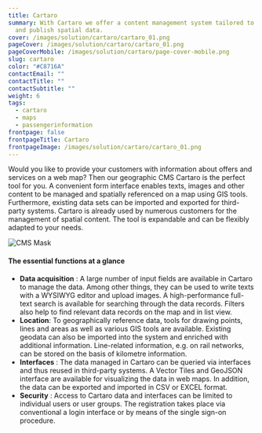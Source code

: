 ```yaml
---
title: Cartaro
summary: With Cartaro we offer a content management system tailored to manage
  and publish spatial data.
cover: /images/solution/cartaro/cartaro_01.png
pageCover: /images/solution/cartaro/cartaro_01.png
pageCoverMobile: /images/solution/cartaro/page-cover-mobile.png
slug: cartaro
color: "#C8716A"
contactEmail: ""
contactTitle: ""
contactSubtitle: ""
weight: 6
tags:
  - cartaro
  - maps
  - passengerinformation
frontpage: false
frontpageTitle: Cartaro
frontpageImage: /images/solution/cartaro/cartaro_01.png
---
```

Would you like to provide your customers with information about offers and services on a web map? Then our geographic CMS Cartaro is the perfect tool for you. A convenient form interface enables texts, images and other content to be managed and spatially referenced on a map using GIS tools. Furthermore,  existing data sets can be imported and exported for third-party systems. Cartaro is already used by numerous customers for the management of spatial content. The tool is expandable and can be flexibly adapted to your needs.

![CMS Mask](/images/solution/cartaro/iabp_mask_02.png "CMS Mask")

#### The essential functions at a glance

* **Data acquisition** : A large number of input fields are available in Cartaro to manage the data. Among other things, they can be used to write texts with a WYSIWYG editor and upload images. A high-performance full-text search is available for searching through the data records. Filters also help to find relevant data records on the map and in list view.
* **Location**: To geographically reference data, tools for drawing points, lines and areas as well as various GIS tools are available. Existing geodata can also be imported into the system and enriched with additional information. Line-related information, e.g. on rail networks, can be stored on the basis of kilometre information.
* **Interfaces** : The data managed in Cartaro can be queried via interfaces and thus reused in third-party systems. A Vector Tiles and GeoJSON interface are available for visualizing the data in web maps. In addition, the data can be exported and imported in CSV or EXCEL format.
* **Security** : Access to Cartaro data and interfaces can be limited to individual users or user groups. The registration takes place via conventional a login interface or by means of the single sign-on procedure.